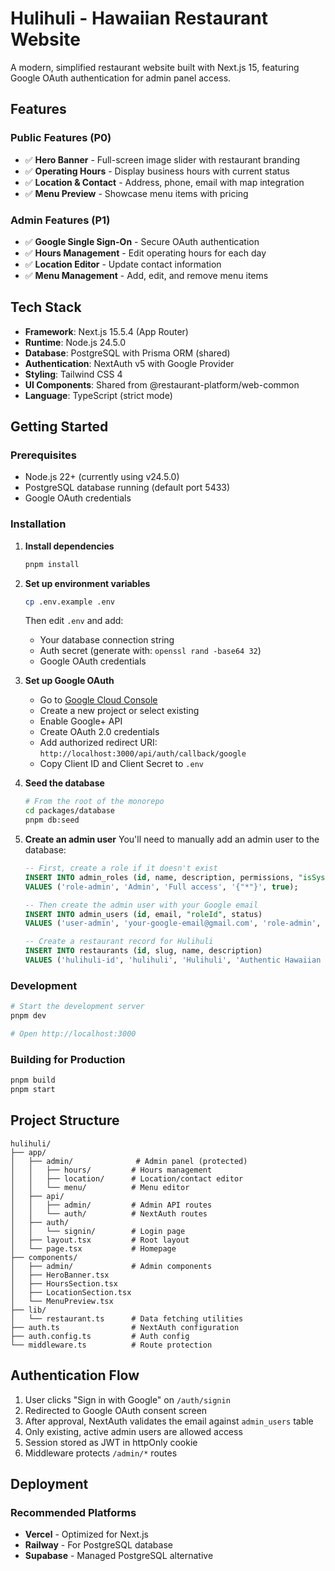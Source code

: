 # Hulihuli - Hawaiian Restaurant Website

A modern, simplified restaurant website built with Next.js 15, featuring Google OAuth authentication for admin panel access.

## Features

### Public Features (P0)
- ✅ **Hero Banner** - Full-screen image slider with restaurant branding
- ✅ **Operating Hours** - Display business hours with current status
- ✅ **Location & Contact** - Address, phone, email with map integration
- ✅ **Menu Preview** - Showcase menu items with pricing

### Admin Features (P1)
- ✅ **Google Single Sign-On** - Secure OAuth authentication
- ✅ **Hours Management** - Edit operating hours for each day
- ✅ **Location Editor** - Update contact information
- ✅ **Menu Management** - Add, edit, and remove menu items

## Tech Stack

- **Framework**: Next.js 15.5.4 (App Router)
- **Runtime**: Node.js 24.5.0
- **Database**: PostgreSQL with Prisma ORM (shared)
- **Authentication**: NextAuth v5 with Google Provider
- **Styling**: Tailwind CSS 4
- **UI Components**: Shared from @restaurant-platform/web-common
- **Language**: TypeScript (strict mode)

## Getting Started

### Prerequisites

- Node.js 22+ (currently using v24.5.0)
- PostgreSQL database running (default port 5433)
- Google OAuth credentials

### Installation

1. **Install dependencies**
   ```bash
   pnpm install
   ```

2. **Set up environment variables**
   ```bash
   cp .env.example .env
   ```

   Then edit `.env` and add:
   - Your database connection string
   - Auth secret (generate with: `openssl rand -base64 32`)
   - Google OAuth credentials

3. **Set up Google OAuth**
   - Go to [Google Cloud Console](https://console.cloud.google.com/)
   - Create a new project or select existing
   - Enable Google+ API
   - Create OAuth 2.0 credentials
   - Add authorized redirect URI: `http://localhost:3000/api/auth/callback/google`
   - Copy Client ID and Client Secret to `.env`

4. **Seed the database**
   ```bash
   # From the root of the monorepo
   cd packages/database
   pnpm db:seed
   ```

5. **Create an admin user**
   You'll need to manually add an admin user to the database:
   ```sql
   -- First, create a role if it doesn't exist
   INSERT INTO admin_roles (id, name, description, permissions, "isSystem")
   VALUES ('role-admin', 'Admin', 'Full access', '{"*"}', true);

   -- Then create the admin user with your Google email
   INSERT INTO admin_users (id, email, "roleId", status)
   VALUES ('user-admin', 'your-google-email@gmail.com', 'role-admin', 'ACTIVE');

   -- Create a restaurant record for Hulihuli
   INSERT INTO restaurants (id, slug, name, description)
   VALUES ('hulihuli-id', 'hulihuli', 'Hulihuli', 'Authentic Hawaiian cuisine');
   ```

### Development

```bash
# Start the development server
pnpm dev

# Open http://localhost:3000
```

### Building for Production

```bash
pnpm build
pnpm start
```

## Project Structure

```
hulihuli/
├── app/
│   ├── admin/              # Admin panel (protected)
│   │   ├── hours/         # Hours management
│   │   ├── location/      # Location/contact editor
│   │   └── menu/          # Menu editor
│   ├── api/
│   │   ├── admin/         # Admin API routes
│   │   └── auth/          # NextAuth routes
│   ├── auth/
│   │   └── signin/        # Login page
│   ├── layout.tsx         # Root layout
│   └── page.tsx           # Homepage
├── components/
│   ├── admin/             # Admin components
│   ├── HeroBanner.tsx
│   ├── HoursSection.tsx
│   ├── LocationSection.tsx
│   └── MenuPreview.tsx
├── lib/
│   └── restaurant.ts      # Data fetching utilities
├── auth.ts                # NextAuth configuration
├── auth.config.ts         # Auth config
└── middleware.ts          # Route protection
```

## Authentication Flow

1. User clicks "Sign in with Google" on `/auth/signin`
2. Redirected to Google OAuth consent screen
3. After approval, NextAuth validates the email against `admin_users` table
4. Only existing, active admin users are allowed access
5. Session stored as JWT in httpOnly cookie
6. Middleware protects `/admin/*` routes

## Deployment

### Recommended Platforms

- **Vercel** - Optimized for Next.js
- **Railway** - For PostgreSQL database
- **Supabase** - Managed PostgreSQL alternative
